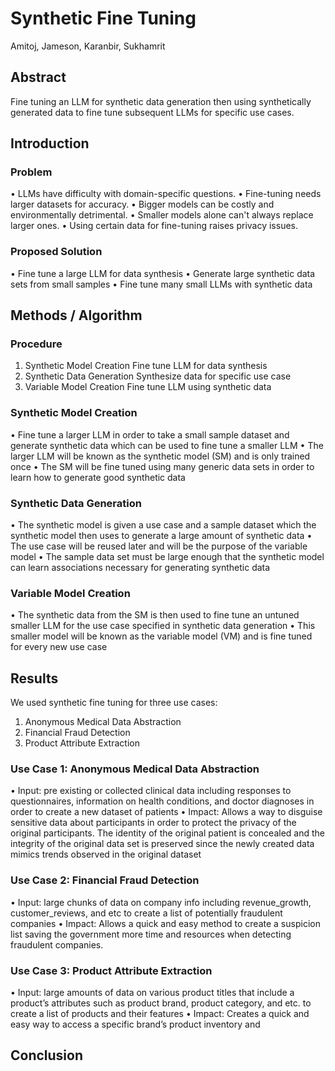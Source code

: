 # Synthetic Fine Tuning
Amitoj, Jameson, Karanbir, Sukhamrit

## Abstract
Fine tuning an LLM for synthetic data generation then using synthetically generated data to fine tune subsequent LLMs for specific use cases.

## Introduction
### Problem
• LLMs have difficulty with domain-specific questions.
• Fine-tuning needs larger datasets for accuracy.
• Bigger models can be costly and environmentally detrimental.
• Smaller models alone can't always replace larger ones.
• Using certain data for fine-tuning raises privacy issues.

### Proposed Solution
• Fine tune a large LLM for data synthesis
• Generate large synthetic data sets from small samples
• Fine tune many small LLMs with synthetic data

## Methods / Algorithm
### Procedure
1. Synthetic Model Creation
Fine tune LLM for data synthesis
2. Synthetic Data Generation 
	Synthesize data for specific use case
3. Variable Model Creation
	Fine tune LLM using synthetic data

### Synthetic Model Creation
• Fine tune a larger LLM in order to take a small sample dataset and generate synthetic data which can be used to fine tune a smaller LLM 
• The larger LLM will be known as the synthetic model (SM) and is only trained once
• The SM will be fine tuned using many generic data sets in order to learn how to generate good synthetic data

### Synthetic Data Generation
• The synthetic model is given a use case and a sample dataset which the synthetic model then uses to generate a large amount of synthetic data
• The use case will be reused later and will be the purpose of the variable model
• The sample data set must be large enough that the synthetic model can learn associations necessary for generating synthetic data

### Variable Model Creation
• The synthetic data from the SM is then used to fine tune an untuned smaller LLM for the use case specified in synthetic data generation
• This smaller model will be known as the variable model (VM) and is fine tuned for every new use case

## Results
We used synthetic fine tuning for three use cases:
1) Anonymous Medical Data Abstraction
2) Financial Fraud Detection
3) Product Attribute Extraction

### Use Case 1: Anonymous Medical Data Abstraction
• Input: pre existing or collected clinical data including responses to questionnaires, information on health conditions, and doctor diagnoses in order to create a new dataset of patients
• Impact: Allows a way to disguise sensitive data about participants in order to protect the privacy of the original participants. The identity of the original patient is concealed and the integrity of the original data set is preserved since the newly created data mimics trends observed in the original dataset

### Use Case 2: Financial Fraud Detection
• Input: large chunks of data on company info including revenue_growth, customer_reviews, and etc to create a list of potentially fraudulent companies
• Impact: Allows a quick and easy method to create a suspicion list saving the government more time and resources when detecting fraudulent companies.

### Use Case 3: Product Attribute Extraction
• Input: large amounts of data on various product titles that include a product’s attributes such as product brand, product category, and etc. to create a list of products and their features
• Impact: Creates a quick and easy way to access a specific brand’s product inventory and 

## Conclusion